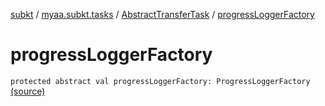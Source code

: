 [subkt](../../index.md) / [myaa.subkt.tasks](../index.md) / [AbstractTransferTask](index.md) / [progressLoggerFactory](./progress-logger-factory.md)

# progressLoggerFactory

`protected abstract val progressLoggerFactory: ProgressLoggerFactory` [(source)](https://github.com/Myaamori/SubKt/blob/0.1.4/src/main/kotlin/myaa/subkt/tasks/tasks.kt#L1577)